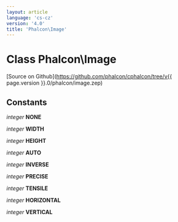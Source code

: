 ```yaml
---
layout: article
language: 'cs-cz'
version: '4.0'
title: 'Phalcon\Image'
---
```

# Class **Phalcon\Image**

[Source on Github](https://github.com/phalcon/cphalcon/tree/v{{ page.version }}.0/phalcon/image.zep)

## Constants

*integer* **NONE**

*integer* **WIDTH**

*integer* **HEIGHT**

*integer* **AUTO**

*integer* **INVERSE**

*integer* **PRECISE**

*integer* **TENSILE**

*integer* **HORIZONTAL**

*integer* **VERTICAL**